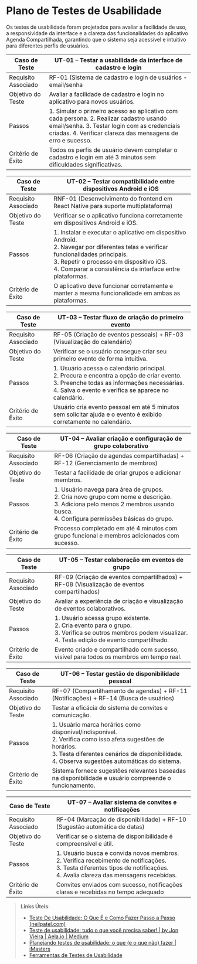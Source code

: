 # Plano de Testes de Usabilidade

Os testes de usabilidade foram projetados para avaliar a facilidade de uso, a responsividade da interface e a clareza das funcionalidades do aplicativo Agenda Compartilhada, garantindo que o sistema seja acessível e intuitivo para diferentes perfis de usuários.



|Caso de Teste   |UT-01 – Testar a usabilidade da interface de cadastro e login                             |
|------|-------------------------------------------------------|
|Requisito Associado| RF-01 (Sistema de cadastro e login de usuários - email/senha|
|Objetivo do Teste| Avaliar a facilidade de cadastro e login no aplicativo para novos usuários.|
|Passos| 1. Simular o primeiro acesso ao aplicativo com cada persona. 2. Realizar cadastro usando email/senha. 3. Testar login com as credenciais criadas. 4. Verificar clareza das mensagens de erro e sucesso.|
|Critério de Êxito| Todos os perfis de usuário devem completar o cadastro e login em até 3 minutos sem dificuldades significativas.|


|Caso de Teste   |UT-02 – Testar compatibilidade entre dispositivos Android e iOS                            |
|------|-------------------------------------------------------|
|Requisito Associado| RNF-01 (Desenvolvimento do frontend em React Native para suporte multiplataforma)|
|Objetivo do Teste| Verificar se o aplicativo funciona corretamente em dispositivos Android e iOS.|
|Passos| 1. Instalar e executar o aplicativo em dispositivo Android. <br> 2. Navegar por diferentes telas e verificar funcionalidades principais. <br> 3. Repetir o processo em dispositivo iOS. <br> 4. Comparar a consistência da interface entre plataformas.|
|Critério de Êxito| O aplicativo deve funcionar corretamente e manter a mesma funcionalidade em ambas as plataformas.|


|Caso de Teste   |UT-03 – Testar fluxo de criação do primeiro evento                |
|------|-------------------------------------------------------|
|Requisito Associado| RF-05 (Criação de eventos pessoais) + RF-03 (Visualização do calendário)|
|Objetivo do Teste| Verificar se o usuário consegue criar seu primeiro evento de forma intuitiva.|
|Passos| 1. Usuário acessa o calendário principal. <br> 2. Procura e encontra a opção de criar evento. <br> 3. Preenche todas as informações necessárias. <br> 4. Salva o evento e verifica se aparece no calendário.|
|Critério de Êxito| Usuário cria evento pessoal em até 5 minutos sem solicitar ajuda e o evento é exibido corretamente no calendário.|

|Caso de Teste   |UT-04 – Avaliar criação e configuração de grupo colaborativo               |
|------|-------------------------------------------------------|
|Requisito Associado| RF-06 (Criação de agendas compartilhadas) + RF-12 (Gerenciamento de membros)|
|Objetivo do Teste| Testar a facilidade de criar grupos e adicionar membros.|
|Passos| 1. Usuário navega para área de grupos. <br> 2. Cria novo grupo com nome e descrição. <br> 3. Adiciona pelo menos 2 membros usando busca. <br> 4. Configura permissões básicas do grupo.|
|Critério de Êxito| Processo completado em até 4 minutos com grupo funcional e membros adicionados com sucesso.|


|Caso de Teste   |UT-05 – Testar colaboração em eventos de grupo               |
|------|-------------------------------------------------------|
|Requisito Associado| RF-09 (Criação de eventos compartilhados) + RF-08 (Visualização de eventos compartilhados)|
|Objetivo do Teste| Avaliar a experiência de criação e visualização de eventos colaborativos.|
|Passos| 1. Usuário acessa grupo existente. <br> 2. Cria evento para o grupo. <br> 3. Verifica se outros membros podem visualizar. <br> 4. Testa edição de evento compartilhado.|
|Critério de Êxito|Evento criado e compartilhado com sucesso, visível para todos os membros em tempo real.|

|Caso de Teste   |UT-06 – Testar gestão de disponibilidade pessoal             |
|------|-------------------------------------------------------|
|Requisito Associado| RF-07 (Compartilhamento de agendas) + RF-11 (Notificações) + RF-14 (Busca de usuários)|
|Objetivo do Teste| Testar a eficácia do sistema de convites e comunicação.|
|Passos| 1. Usuário marca horários como disponível/indisponível. <br> 2. Verifica como isso afeta sugestões de horários. <br> 3. Testa diferentes cenários de disponibilidade. <br> 4. Observa sugestões automáticas do sistema.|
|Critério de Êxito|Sistema fornece sugestões relevantes baseadas na disponibilidade e usuário compreende o funcionamento.|

|Caso de Teste   |UT-07 – Avaliar sistema de convites e notificações           |
|------|-------------------------------------------------------|
|Requisito Associado| RF-04 (Marcação de disponibilidade) + RF-10 (Sugestão automática de datas)|
|Objetivo do Teste| Verificar se o sistema de disponibilidade é compreensível e útil.|
|Passos| 1. Usuário busca e convida novos membros. <br> 2. Verifica recebimento de notificações. <br> 3. Testa diferentes tipos de notificações. <br> 4. Avalia clareza das mensagens recebidas.|
|Critério de Êxito|Convites enviados com sucesso, notificações claras e recebidas no tempo adequado|










> **Links Úteis**:
> - [Teste De Usabilidade: O Que É e Como Fazer Passo a Passo (neilpatel.com)](https://neilpatel.com/br/blog/teste-de-usabilidade/)
> - [Teste de usabilidade: tudo o que você precisa saber! | by Jon Vieira | Aela.io | Medium](https://medium.com/aela/teste-de-usabilidade-o-que-voc%C3%AA-precisa-saber-39a36343d9a6/)
> - [Planejando testes de usabilidade: o que (e o que não) fazer | iMasters](https://imasters.com.br/design-ux/planejando-testes-de-usabilidade-o-que-e-o-que-nao-fazer/)
> - [Ferramentas de Testes de Usabilidade](https://www.usability.gov/how-to-and-tools/resources/templates.html)

